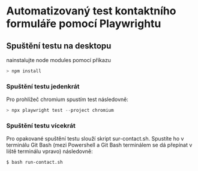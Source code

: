 # Automatizovaný test kontaktního formuláře pomocí Playwrightu

## Spuštění testu na desktopu

nainstalujte node modules pomocí příkazu

```powershell
> npm install
```

### Spuštění testu jedenkrát

Pro prohlížeč chromium spustím test následovně:

```powershell
> npx playwright test --project chromium
```

### Spuštění testu vícekrát

Pro opakované spuštění testu slouží skript sur-contact.sh. Spustíte ho v terminálu Git Bash (mezi Powershell a Git Bash terminálem se dá přepínat v liště terminálu vpravo) následovně:

```bash
$ bash run-contact.sh
```
